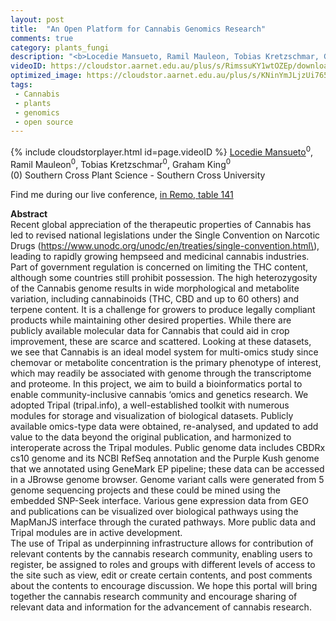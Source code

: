 ```yaml
---
layout: post
title:  "An Open Platform for Cannabis Genomics Research"
comments: true
category: plants_fungi
description: "<b>Locedie Mansueto, Ramil Mauleon, Tobias Kretzschmar, Graham King</b><br/>Recent global appreciation of the therapeutic prop..."
videoID: https://cloudstor.aarnet.edu.au/plus/s/RimssuKY1wtOZEp/download
optimized_image: https://cloudstor.aarnet.edu.au/plus/s/KNinYmJLjzUi765/download
tags:
 - Cannabis
 - plants
 - genomics
 - open source
---
```

{% include cloudstorplayer.html id=page.videoID %}
<u>Locedie Mansueto</u><sup>0</sup>, Ramil Mauleon<sup>0</sup>, Tobias Kretzschmar<sup>0</sup>, Graham King<sup>0</sup><br/>
\(0\) Southern Cross Plant Science - Southern Cross University

Find me during our live conference, [in Remo, table 141](https://remo.co)

<b>Abstract</b><br/>
Recent global appreciation of the therapeutic properties of Cannabis has led to revised national legislations under the Single Convention on Narcotic Drugs \(https://www.unodc.org/unodc/en/treaties/single-convention.html\), leading to rapidly growing hempseed and medicinal cannabis industries. Part of government regulation is concerned on limiting the THC content, although some countries still prohibit possession. The high heterozygosity of the Cannabis genome results in wide morphological and metabolite variation, including cannabinoids \(THC, CBD and up to 60 others\) and terpene content. It is a challenge for growers to produce legally compliant products while maintaining other desired properties. While there are publicly available molecular data for Cannabis that could aid in crop improvement, these are scarce and scattered. Looking at these datasets, we see that Cannabis is an ideal model system for multi-omics study since chemovar or metabolite concentration is the primary phenotype of interest, which may readily be associated with genome through the transcriptome and proteome. In this project, we aim to build a bioinformatics portal to enable community-inclusive cannabis ‘omics and genetics research. We adopted Tripal \(tripal.info\), a well-established toolkit with numerous modules for storage and visualization of biological datasets. Publicly available omics-type data were obtained, re-analysed, and updated to add value to the data beyond the original publication, and harmonized to interoperate across the Tripal modules. Public genome data includes CBDRx cs10 genome and its NCBI RefSeq annotation and the Purple Kush genome that we annotated using GeneMark EP pipeline; these data can be accessed in a JBrowse genome browser. Genome variant calls were generated from 5 genome sequencing projects and these could be mined using the embedded SNP-Seek interface. Various gene expression data from GEO and publications can be visualized over biological pathways using the MapManJS interface through the curated pathways. More public data and Tripal modules are in active development.<br/>The use of Tripal as underpinning infrastructure allows for contribution of relevant contents by the cannabis research community, enabling users to register, be assigned to roles and groups with different levels of access to the site such as view, edit or create certain contents, and post comments about the contents to encourage discussion. We hope this portal will bring together the cannabis research community and encourage sharing of relevant data and information for the advancement of cannabis research.
